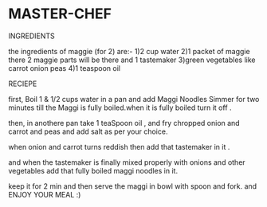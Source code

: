 # MASTER-CHEF

INGREDIENTS 

the ingredients of maggie (for 2) are:-
1)2 cup water
2)1 packet of maggie 
   there 2 maggie parts will be there and 1 tastemaker
3)green vegetables like 
   carrot
   onion
   peas
4)1 teaspoon oil

RECIEPE

first, Boil 1 & 1/2 cups water in a pan and add Maggi Noodles Simmer for two minutes till the Maggi is fully boiled.when it is fully boiled turn it off .

then, in anothere pan take 1 teaSpoon oil , and fry chropped onion and carrot and peas and add salt as per your choice.

when onion and carrot turns reddish then add that tastemaker in it .

and when the tastemaker is finally mixed properly with onions and other vegetables add that fully boiled maggi noodles in it.

keep it for 2 min and then serve the maggi in bowl with spoon and fork. and ENJOY YOUR MEAL :)
